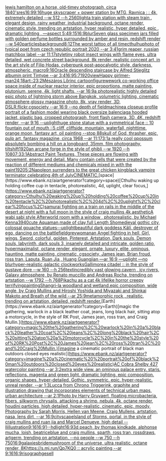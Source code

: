 [lewis hamilton on a horse, old-timey photograph, circa 1840's](https://www.ebank.nz/aiartgenerator?category=lewis%20hamilton%20on%20a%20horse%2C%20old-timey%20photograph%2C%20circa%201840%27s)[res](https://www.ebank.nz/aiartgenerator?category=res)[16:9](https://www.ebank.nz/aiartgenerator?category=16%3A9)[9:16](https://www.ebank.nz/aiartgenerator?category=9%3A16)[huge skyscraper + power station by MTG, Ravnica : : 4k, extremely detailed --w 512 --h 2560](https://www.ebank.nz/aiartgenerator?category=huge%20skyscraper%20%2B%20power%20station%20by%20MTG%2C%20Ravnica%20%3A%20%3A%204k%2C%20extremely%20detailed%20--w%20512%20--h%202560)[light](https://www.ebank.nz/aiartgenerator?category=light)[a train station with steam train , elegant design, rainy weather, industrial background, octane render, cinematic style, trending on artstation, hyper realistic, hyper detailed, epic , dramatic lighting , —aspect 5:4](https://www.ebank.nz/aiartgenerator?category=a%20train%20station%20with%20steam%20train%20%2C%20elegant%20design%2C%20rainy%20weather%2C%20industrial%20background%2C%20octane%20render%2C%20cinematic%20style%2C%20trending%20on%20artstation%2C%20hyper%20realistic%2C%20hyper%20detailed%2C%20epic%20%2C%20dramatic%20lighting%20%2C%20%E2%80%94aspect%205%3A4)[9:15](https://www.ebank.nz/aiartgenerator?category=9%3A15)[16:9](https://www.ebank.nz/aiartgenerator?category=16%3A9)[blur](https://www.ebank.nz/aiartgenerator?category=blur)[Seven glass specimen jars filled with golden perfume bottles surrounded by amber and resin, redshift render --w 540](https://www.ebank.nz/aiartgenerator?category=Seven%20glass%20specimen%20jars%20filled%20with%20golden%20perfume%20bottles%20surrounded%20by%20amber%20and%20resin%2C%20redshift%20render%20--w%20540)[particles](https://www.ebank.nz/aiartgenerator?category=particles)[background](https://www.ebank.nz/aiartgenerator?category=background)[8:12](https://www.ebank.nz/aiartgenerator?category=8%3A12)[The worst tattoo of all time](https://www.ebank.nz/aiartgenerator?category=The%20worst%20tattoo%20of%20all%20time)[cthulhu](https://www.ebank.nz/aiartgenerator?category=cthulhu)[photo of typical poet from czech republic portrait 2020 --ar 3:4](https://www.ebank.nz/aiartgenerator?category=photo%20of%20typical%20poet%20from%20czech%20republic%20portrait%202020%20--ar%203%3A4)[1](https://www.ebank.nz/aiartgenerator?category=1)[grim reaper, russian matchbox label --ar 11:17](https://www.ebank.nz/aiartgenerator?category=grim%20reaper%2C%20russian%20matchbox%20label%20--ar%2011%3A17)[style](https://www.ebank.nz/aiartgenerator?category=style)[tiny robot insect wings with flame eyes, ultra detailed, wet concrete street background, 8k render, realistic concept art, in the art style of Filip Hodas, cyberpunk post-apocalyptic style, darkness, atmospheric, macro](https://www.ebank.nz/aiartgenerator?category=tiny%20robot%20insect%20wings%20with%20flame%20eyes%2C%20ultra%20detailed%2C%20wet%20concrete%20street%20background%2C%208k%20render%2C%20realistic%20concept%20art%2C%20in%20the%20art%20style%20of%20Filip%20Hodas%2C%20cyberpunk%20post-apocalyptic%20style%2C%20darkness%2C%20atmospheric%2C%20macro)[9:16](https://www.ebank.nz/aiartgenerator?category=9%3A16)[Oracle descending staircase by Alfred Stieglitz albumin print Tintype --ar 3:4](https://www.ebank.nz/aiartgenerator?category=Oracle%20descending%20staircase%20by%20Alfred%20Stieglitz%20albumin%20print%20Tintype%20--ar%203%3A4)[16:9](https://www.ebank.nz/aiartgenerator?category=16%3A9)[5:7](https://www.ebank.nz/aiartgenerator?category=5%3A7)[1920](https://www.ebank.nz/aiartgenerator?category=1920)[view](https://www.ebank.nz/aiartgenerator?category=view)[Happy girl](https://www.ebank.nz/aiartgenerator?category=Happy%20girl)[mer-man](https://www.ebank.nz/aiartgenerator?category=mer-man)[24:18](https://www.ebank.nz/aiartgenerator?category=24%3A18)[art::2](https://www.ebank.nz/aiartgenerator?category=art%3A%3A2)[3:2](https://www.ebank.nz/aiartgenerator?category=3%3A2)[Mészáros Lőrinc cartoon](https://www.ebank.nz/aiartgenerator?category=M%C3%A9sz%C3%A1ros%20L%C5%91rinc%20cartoon)[figure](https://www.ebank.nz/aiartgenerator?category=figure)[wework co-working office space inside of nuclear reactor interior, epic proportions, matte painting, plutonium, serene, 4k, light shafts, --ar 16:9](https://www.ebank.nz/aiartgenerator?category=wework%20co-working%20office%20space%20inside%20of%20nuclear%20reactor%20interior%2C%20epic%20proportions%2C%20matte%20painting%2C%20plutonium%2C%20serene%2C%204k%2C%20light%20shafts%2C%20--ar%2016%3A9)[a photorealistic highly detailed epic photo of lightning storm above Bangkok, volumetric lighting, cinematic atmosphere,glossy magazine photo, 8k, vray render, 3D, DSLR,flickr,cgsociety --ar 16:9 --no depth of field](https://www.ebank.nz/aiartgenerator?category=a%20photorealistic%20highly%20detailed%20epic%20photo%20of%20lightning%20storm%20above%20Bangkok%2C%20volumetric%20lighting%2C%20cinematic%20atmosphere%2Cglossy%20magazine%20photo%2C%208k%2C%20vray%20render%2C%203D%2C%20DSLR%2Cflickr%2Ccgsociety%20--ar%2016%3A9%20--no%20depth%20of%20field)[machine](https://www.ebank.nz/aiartgenerator?category=machine)[a closeup profile portrait of a fashion model wearing black oversize balenciaga hooded jacket, plastic bag, cropped photograph, front flash camera, 3D, 4K, redshift render, —ar 9:16 --uplight](https://www.ebank.nz/aiartgenerator?category=a%20closeup%20profile%20portrait%20of%20a%20fashion%20model%20wearing%20black%20oversize%20balenciaga%20hooded%20jacket%2C%20plastic%20bag%2C%20cropped%20photograph%2C%20front%20flash%20camera%2C%203D%2C%204K%2C%20redshift%20render%2C%20%E2%80%94ar%209%3A16%20--uplight)[huge stone statue with a symmetrical face :: 10 fountain out of mouth ::5 cliff, cliffside, mountain, waterfall, nighttime, orange moon, fantasy art, oil painting --stop 88](https://www.ebank.nz/aiartgenerator?category=huge%20stone%20statue%20with%20a%20symmetrical%20face%20%3A%3A%2010%20fountain%20out%20of%20mouth%20%3A%3A5%20cliff%2C%20cliffside%2C%20mountain%2C%20waterfall%2C%20nighttime%2C%20orange%20moon%2C%20fantasy%20art%2C%20oil%20painting%20--stop%2088)[skull of God, thrasher, epic, pulp art, fantasy magazine, circa 1968 --ar 11:17](https://www.ebank.nz/aiartgenerator?category=skull%20of%20God%2C%20thrasher%2C%20epic%2C%20pulp%20art%2C%20fantasy%20magazine%2C%20circa%201968%20--ar%2011%3A17)[3:1](https://www.ebank.nz/aiartgenerator?category=3%3A1)[a really cool opossum absolutely bombing a hill on a longboard, 35mm, film photography, tiltshift](https://www.ebank.nz/aiartgenerator?category=a%20really%20cool%20opossum%20absolutely%20bombing%20a%20hill%20on%20a%20longboard%2C%2035mm%2C%20film%20photography%2C%20tiltshift)[1920](https://www.ebank.nz/aiartgenerator?category=1920)[an arcane forge in the style of ghibli --w 1920 --h 1080](https://www.ebank.nz/aiartgenerator?category=an%20arcane%20forge%20in%20the%20style%20of%20ghibli%20--w%201920%20--h%201080)[7:3](https://www.ebank.nz/aiartgenerator?category=7%3A3)[3:1](https://www.ebank.nz/aiartgenerator?category=3%3A1)[Abstract Paint Textures, These pieces are flowing with movement, energy and detail. Many contain cells that were created by the reaction of different mediums and chemicals mixed in with the paint](https://www.ebank.nz/aiartgenerator?category=Abstract%20Paint%20Textures%2C%20These%20pieces%20are%20flowing%20with%20movement%2C%20energy%20and%20detail.%20Many%20contain%20cells%20that%20were%20created%20by%20the%20reaction%20of%20different%20mediums%20and%20chemicals%20mixed%20in%20with%20the%20paint)[1920](https://www.ebank.nz/aiartgenerator?category=1920)[5:2](https://www.ebank.nz/aiartgenerator?category=5%3A2)[Napoleon surrenders to the great chicken king](https://www.ebank.nz/aiartgenerator?category=Napoleon%20surrenders%20to%20the%20great%20chicken%20king)[black vampire terminator celebrating 4th of July](https://www.ebank.nz/aiartgenerator?category=black%20vampire%20terminator%20celebrating%204th%20of%20July)[CINEMATIC.](https://www.ebank.nz/aiartgenerator?category=CINEMATIC.)[space](https://www.ebank.nz/aiartgenerator?category=space)[Cthulhu waking up holding coffee cup in tentacle, photorealistic, 4d, uplight, clear focus,](https://www.ebank.nz/aiartgenerator?category=Cthulhu%20waking%20up%20holding%20coffee%20cup%20in%20tentacle%2C%20photorealistic%2C%204d%2C%20uplight%2C%20clear%20focus%2C)[samurai fighting on a train on rails in the middle of the desert at night with a full moon in the style of craig mullins 4k aesthetic](https://www.ebank.nz/aiartgenerator?category=samurai%20fighting%20on%20a%20train%20on%20rails%20in%20the%20middle%20of%20the%20desert%20at%20night%20with%20a%20full%20moon%20in%20the%20style%20of%20craig%20mullins%204k%20aesthetic)[A wabi sabi style Afterworld room with a window , photorealistic,  by Michael Kenna](https://www.ebank.nz/aiartgenerator?category=A%20wabi%20sabi%20style%20Afterworld%20room%20with%20a%20window%20%2C%20photorealistic%2C%20%20by%20Michael%20Kenna)[3940](https://www.ebank.nz/aiartgenerator?category=3940)[cute Aquaman,made of clay,full Length Sho](https://www.ebank.nz/aiartgenerator?category=cute%20Aquaman%2Cmade%20of%20clay%2Cfull%20Length%20Sho)[medieval gothic city, colossal gouache statues](https://www.ebank.nz/aiartgenerator?category=medieval%20gothic%20city%2C%20colossal%20gouache%20statues)[--uplight](https://www.ebank.nz/aiartgenerator?category=--uplight)[beautiful dark goddess Kālī, destroyer of ego, dancing on the battlefield](https://www.ebank.nz/aiartgenerator?category=beautiful%20dark%20goddess%20K%C4%81l%C4%AB%2C%20destroyer%20of%20ego%2C%20dancing%20on%20the%20battlefield)[grey](https://www.ebank.nz/aiartgenerator?category=grey)[woman](https://www.ebank.nz/aiartgenerator?category=woman)[an Angel fighting in hell, Girl, wings, Sword, colorful, golden, Pinterest, Artstation, Dark souls, Demon souls, labyrinth, dark souls 3, insanely detailed and intricate, golden ratio, hypermaximalist, octane render, elegant, ornate, luxury, elite, ominous, haunting, matte painting, cinematic, cgsociety, James jean, Brian froud, ross tran, Laputa, Ruan Jia , Huang Guangjian —ar 16:9 —uplight —no blur](https://www.ebank.nz/aiartgenerator?category=an%20Angel%20fighting%20in%20hell%2C%20Girl%2C%20wings%2C%20Sword%2C%20colorful%2C%20golden%2C%20Pinterest%2C%20Artstation%2C%20Dark%20souls%2C%20Demon%20souls%2C%20labyrinth%2C%20dark%20souls%203%2C%20insanely%20detailed%20and%20intricate%2C%20golden%20ratio%2C%20hypermaximalist%2C%20octane%20render%2C%20elegant%2C%20ornate%2C%20luxury%2C%20elite%2C%20ominous%2C%20haunting%2C%20matte%20painting%2C%20cinematic%2C%20cgsociety%2C%20James%20jean%2C%20Brian%20froud%2C%20ross%20tran%2C%20Laputa%2C%20Ruan%20Jia%20%2C%20Huang%20Guangjian%20%E2%80%94ar%2016%3A9%20%E2%80%94uplight%20%E2%80%94no%20blur)[hyper-realistic,](https://www.ebank.nz/aiartgenerator?category=hyper-realistic%2C)[galactic clockworks](https://www.ebank.nz/aiartgenerator?category=galactic%20clockworks)[Gallimore](https://www.ebank.nz/aiartgenerator?category=Gallimore)[a citadel :: in the style of gustave dore --w 160 --h 256](https://www.ebank.nz/aiartgenerator?category=a%20citadel%20%3A%3A%20in%20the%20style%20of%20gustave%20dore%20--w%20160%20--h%20256)[text](https://www.ebank.nz/aiartgenerator?category=text)[incredibly vast glowing cavern , icy rivers, Galaxy atmosphere, by Renato muccillo and Andreas Rocha, trending on artstation  --w 1792 --h 768](https://www.ebank.nz/aiartgenerator?category=incredibly%20vast%20glowing%20cavern%20%2C%20icy%20rivers%2C%20Galaxy%20atmosphere%2C%20by%20Renato%20muccillo%20and%20Andreas%20Rocha%2C%20trending%20on%20artstation%20%20--w%201792%20--h%20768)[Pikachu as a cat 4k lifelike horror creepy terrifying](https://www.ebank.nz/aiartgenerator?category=Pikachu%20as%20a%20cat%204k%20lifelike%20horror%20creepy%20terrifying)[painting](https://www.ebank.nz/aiartgenerator?category=painting)[Shangri-la woodland and wetland,epic composition, wide angle, by Craig Mullins and Hiroshi Yoshida and Miyazaki and Shinkai Makoto and Breath of the wild --ar 25:9](https://www.ebank.nz/aiartgenerator?category=Shangri-la%20woodland%20and%20wetland%2Cepic%20composition%2C%20wide%20angle%2C%20by%20Craig%20Mullins%20and%20Hiroshi%20Yoshida%20and%20Miyazaki%20and%20Shinkai%20Makoto%20and%20Breath%20of%20the%20wild%20--ar%2025%3A9)[metamorphic rock , realistic, trending on artstation, detailed, redshift render.](https://www.ebank.nz/aiartgenerator?category=metamorphic%20rock%20%2C%20realistic%2C%20trending%20on%20artstation%2C%20detailed%2C%20redshift%20render.)[Earth](https://www.ebank.nz/aiartgenerator?category=Earth)[magic the gathering, warlock in a black leather coat, jeans, long black hair, sitting atop a motorcycle, in the style of RK Post, James jean, ross tran, and Craig Mullin.](https://www.ebank.nz/aiartgenerator?category=magic%20the%20gathering%2C%20warlock%20in%20a%20black%20leather%20coat%2C%20jeans%2C%20long%20black%20hair%2C%20sitting%20atop%20a%20motorcycle%2C%20in%20the%20style%20of%20RK%20Post%2C%20James%20jean%2C%20ross%20tran%2C%20and%20Craig%20Mullin.)[imagine a cinematic  portrait of black man outdoors closed eyes realistic](https://www.ebank.nz/aiartgenerator?category=imagine%20a%20cinematic%20%20portrait%20of%20black%20man%20outdoors%20closed%20eyes%20realistic)[AC Cobra Shelby 427 watercolor painting --ar 3:2](https://www.ebank.nz/aiartgenerator?category=AC%20Cobra%20Shelby%20427%20watercolor%20painting%20--ar%203%3A2)[extra wide view. an ominous palace entry. staris. reflections. magenta and green light. dramatic lighting. epic composition. organic shapes. hyper-detailed. Gothic. symmetric. epic. hyper-realistic. unreal render. --ar 1:3](https://www.ebank.nz/aiartgenerator?category=extra%20wide%20view.%20an%20ominous%20palace%20entry.%20staris.%20reflections.%20magenta%20and%20green%20light.%20dramatic%20lighting.%20epic%20composition.%20organic%20shapes.%20hyper-detailed.%20Gothic.%20symmetric.%20epic.%20hyper-realistic.%20unreal%20render.%20--ar%201%3A3)[Lucca from Chrono Trigger](https://www.ebank.nz/aiartgenerator?category=Lucca%20from%20Chrono%20Trigger)[ink, graphite and illustration drawing that incorporates elements of technical urban maps, urban architecture --ar 2:1](https://www.ebank.nz/aiartgenerator?category=ink%2C%20graphite%20and%20illustration%20drawing%20that%20incorporates%20elements%20of%20technical%20urban%20maps%2C%20urban%20architecture%20--ar%202%3A1)[Photo by Harry Gruyaert, floating microbacteria, fibers, silkworm chrysalis, attacking a shrimp, nebula, 4k, octane render, houdini particles, high detailed, hyper-realistic, cinematic, epic, moody, Photography by Sarah Morris, Hellen van Meene, Craig Mullens, artstation, nasa, lens dirt, --ar 16:9](https://www.ebank.nz/aiartgenerator?category=Photo%20by%20Harry%20Gruyaert%2C%20floating%20microbacteria%2C%20fibers%2C%20silkworm%20chrysalis%2C%20attacking%20a%20shrimp%2C%20nebula%2C%204k%2C%20octane%20render%2C%20houdini%20particles%2C%20high%20detailed%2C%20hyper-realistic%2C%20cinematic%2C%20epic%2C%20moody%2C%20Photography%20by%20Sarah%20Morris%2C%20Hellen%20van%20Meene%2C%20Craig%20Mullens%2C%20artstation%2C%20nasa%2C%20lens%20dirt%2C%20--ar%2016%3A9)[cityscape](https://www.ebank.nz/aiartgenerator?category=cityscape)[Island of Storms, portal, in the style of craig mullins and ruan jia and Marcel Denueve, high detail --ll](https://www.ebank.nz/aiartgenerator?category=Island%20of%20Storms%2C%20portal%2C%20in%20the%20style%20of%20craig%20mullins%20and%20ruan%20jia%20and%20Marcel%20Denueve%2C%20high%20detail%20--ll)[illustration](https://www.ebank.nz/aiartgenerator?category=illustration)[9:16](https://www.ebank.nz/aiartgenerator?category=9%3A16)[16:9](https://www.ebank.nz/aiartgenerator?category=16%3A9)[1](https://www.ebank.nz/aiartgenerator?category=1)[--hd](https://www.ebank.nz/aiartgenerator?category=--hd)[light](https://www.ebank.nz/aiartgenerator?category=light)[16:9](https://www.ebank.nz/aiartgenerator?category=16%3A9)[3d peach ,by thomas kindkade, alphonse mucha, loish, beatriceblue and craig mullins, sparth, ross tran, rossdraws, artgerm, trending on artstation, --no people --w 750 --h 750](https://www.ebank.nz/aiartgenerator?category=3d%20peach%20%2Cby%20thomas%20kindkade%2C%20alphonse%20mucha%2C%20loish%2C%20beatriceblue%20and%20craig%20mullins%2C%20sparth%2C%20ross%20tran%2C%20rossdraws%2C%20artgerm%2C%20trending%20on%20artstation%2C%20--no%20people%20--w%20750%20--h%20750)[16:9](https://www.ebank.nz/aiartgenerator?category=16%3A9)[galaxies](https://www.ebank.nz/aiartgenerator?category=galaxies)[bride](https://www.ebank.nz/aiartgenerator?category=bride)[mushroom of the universe, ultra realistic, octane render, 8K](https://www.ebank.nz/aiartgenerator?category=mushroom%20of%20the%20universe%2C%20ultra%20realistic%2C%20octane%20render%2C%208K)[https://s.mj.run/Qp7KQ0  :: acrylic painting --ar 9:16](https://www.ebank.nz/aiartgenerator?category=https%3A//s.mj.run/Qp7KQ0%20%20%3A%3A%20acrylic%20painting%20--ar%209%3A16)[16:9](https://www.ebank.nz/aiartgenerator?category=16%3A9)[risograph](https://www.ebank.nz/aiartgenerator?category=risograph)[gesell](https://www.ebank.nz/aiartgenerator?category=gesell)